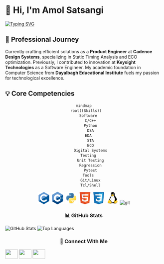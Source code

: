 # 👋 Hi, I'm Amol Satsangi 
[![Typing SVG](https://readme-typing-svg.demolab.com?font=Fira+Code&pause=1000&random=false&width=435&lines=Product+Engineer+at+Cadence;EDA+Enthusiast;Static+Timing+Analysis+Expert)](https://git.io/typing-svg)

## 🚀 Professional Journey
Currently crafting efficient solutions as a **Product Engineer** at **Cadence Design Systems**, specializing in Static Timing Analysis and ECO optimization. Previously, I contributed to innovation at **Keysight Technologies** as a Software Engineer. My academic foundation in Computer Science from **Dayalbagh Educational Institute** fuels my passion for technological excellence.

## 💡 Core Competencies
<div align="center">

```mermaid
mindmap
  root((Skills))
    Software
      C/C++
      Python
      DSA
    EDA
      STA
      ECO
      Digital Systems
    Testing
      Unit Testing
      Regression
      Pytest
    Tools
      Git/Linux
      Tcl/Shell
```

<p align="center">
<!-- Programming Languages -->
<img src="https://raw.githubusercontent.com/devicons/devicon/master/icons/c/c-original.svg" alt="c" width="40" height="40"/>
<img src="https://raw.githubusercontent.com/devicons/devicon/master/icons/cplusplus/cplusplus-original.svg" alt="cplusplus" width="40" height="40"/>
<img src="https://raw.githubusercontent.com/devicons/devicon/master/icons/python/python-original.svg" alt="python" width="40" height="40"/>
<img src="https://raw.githubusercontent.com/devicons/devicon/master/icons/html5/html5-original.svg" alt="html5" width="40" height="40"/>
<img src="https://raw.githubusercontent.com/devicons/devicon/master/icons/css3/css3-original.svg" alt="css3" width="40" height="40"/>
<img src="https://raw.githubusercontent.com/devicons/devicon/master/icons/linux/linux-original.svg" alt="linux" width="40" height="40"/>
<img src="https://www.vectorlogo.zone/logos/git-scm/git-scm-icon.svg" alt="git" width="40" height="40"/>
</p>

### 📊 GitHub Stats
<p align="left">
  <img src="https://github-readme-stats.vercel.app/api?username=amolsatsangi&show_icons=true&theme=light&hide_border=true" alt="GitHub Stats"/>
  <img src="https://github-readme-stats.vercel.app/api/top-langs/?username=amolsatsangi&layout=compact&theme=light&hide_border=true" alt="Top Languages"/>
</p>

### 🔗 Connect With Me
<p align="left">
  <a href="https://linkedin.com/in/amol-satsangi-30a968170" target="blank"><img src="https://raw.githubusercontent.com/rahuldkjain/github-profile-readme-generator/master/src/images/icons/Social/linked-in-alt.svg" height="30" width="40"/></a>
  <a href="https://www.hackerrank.com/15amolsat" target="blank"><img src="https://raw.githubusercontent.com/rahuldkjain/github-profile-readme-generator/master/src/images/icons/Social/hackerrank.svg" height="30" width="40"/></a>
  <a href="https://www.leetcode.com/amols_15" target="blank"><img src="https://raw.githubusercontent.com/rahuldkjain/github-profile-readme-generator/master/src/images/icons/Social/leet-code.svg" height="30" width="40"/></a>
</p>
